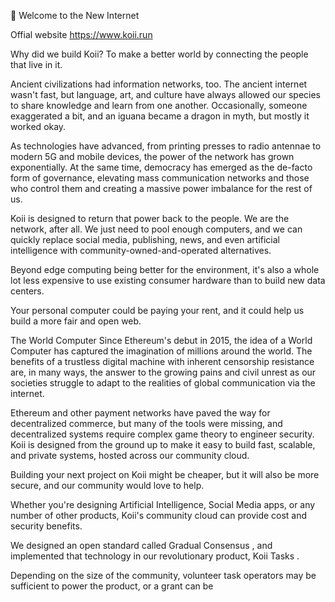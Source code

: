 🎏 Welcome to the New Internet

Offial website https://www.koii.run 

Why did we build Koii?
To make a better world by connecting the people that live in it.

Ancient civilizations had information networks, too. The ancient internet wasn't fast, but language, art, and culture have always allowed our species to share knowledge and learn from one another. Occasionally, someone exaggerated a bit, and an iguana became a dragon in myth, but mostly it worked okay.

As technologies have advanced, from printing presses to radio antennae to modern 5G and mobile devices, the power of the network has grown exponentially. At the same time, democracy has emerged as the de-facto form of governance, elevating mass communication networks and those who control them and creating a massive power imbalance for the rest of us.

Koii is designed to return that power back to the people. We are the network, after all. We just need to pool enough computers, and we can quickly replace social media, publishing, news, and even artificial intelligence with community-owned-and-operated alternatives.

Beyond edge computing being better for the environment, it's also a whole lot less expensive to use existing consumer hardware than to build new data centers.

Your personal computer could be paying your rent, and it could help us build a more fair and open web.

The World Computer
Since Ethereum's debut in 2015, the idea of a World Computer has captured the imagination of millions around the world. The benefits of a trustless digital machine with inherent censorship resistance are, in many ways, the answer to the growing pains and civil unrest as our societies struggle to adapt to the realities of global communication via the internet.

Ethereum and other payment networks have paved the way for decentralized commerce, but many of the tools were missing, and decentralized systems require complex game theory to engineer security. Koii is designed from the ground up to make it easy to build fast, scalable, and private systems, hosted across our community cloud.

Building your next project on Koii might be cheaper, but it will also be more secure, and our community would love to help.

Whether you're designing Artificial Intelligence, Social Media apps, or any number of other products, Koii's community cloud can provide cost and security benefits.

We designed an open standard called 
Gradual Consensus
, and implemented that technology in our revolutionary product, Koii 
Tasks
.

Depending on the size of the community, volunteer task operators may be sufficient to power the product, or a grant can be
